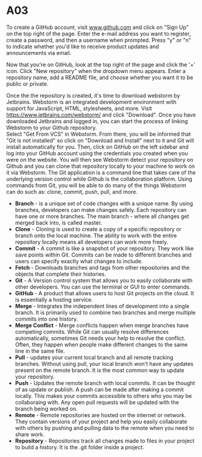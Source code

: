 # A03


To create a GitHub account, visit www.github.com and click on "Sign Up" on the top right of the page. Enter the e-mail address you want to register, create a password, and then a username when prompted. Press "y" or "n" to indicate whether you'd like to receive product updates and announcements via email.  
  
Now that you're on GitHub, look at the top right of the page and click the '+' icon. Click "New repository" when the dropdown menu appears. Enter a repository name, add a README file, and choose whether you want it to be public or private.
  
Once the the repository is created, it's time to download webstorm by Jetbrains. Webstorm is an integrated development environment with support for JavaScript, HTML, stylesheets, and more. Visit https://www.jetbrains.com/webstorm/ and click "Download". Once you have downloaded Jetbrains and logged in, you can start the process of linking Webstorm to your Github repository.  
Select "Get From VCS" in Webstorm. From there, you will be informed that "Git is not installed" so click on "Download and Install" next to it and Git will install automatically for you. Then, click on GitHub on the left sidebar and log into your GitHub account using the credentials you created when you were on the website. You will then see Webstorm detect your repository on Github and you can clone that repository locally to your machine to work on it via Webstorm.
The Git application is a command line that takes care of the underlying version control while Github is the collaboration platform. Using commands from Git, you will be able to do many of the things Webstorm can do such as: clone, commit, push, pull, and more.


+ **Branch** - is a unique set of code changes with a unique name. By using branches, developers can make changes safely. Each repository can have one or more branches. The main branch - where all changes get merged back into, is called master.
+ **Clone** - Cloning is used to create a copy of a specific repository or branch onto the local machine. The ability to work with the entire repository locally means all developers can work more freely.
+ **Commit** - A commit is like a snapshot of your repository. They work like save points within Git. Commits can be made to different branches and users can specify exactly what changes to include. 
+ **Fetch** - Downloads branches and tags from other repositories and the objects that complete their histories.
+ **Git** - A Version control system that allows you to easily collaborate with other developers. You can use the terminal or GUI to enter commands.
+ **GitHub** - A product that allows users to host Git projects on the cloud. It is essentially a hosting service.
+ **Merge** - Integrates the independent lines of development into a single branch. It is primarily used to combine two branches and merge multiple commits into one history.
+ **Merge Conflict** - Merge conflicts happen when merge branches have competing commits. While Git can usually resolve differences automatically, sometimes Git needs your help to resolve the conflict. Often, they happen when people make different changes to the same line in the same file. 
+ **Pull** - updates your current local branch and all remote tracking branches. Without using pull, your local branch won't have any updates present on the remote branch. It is the most common way to update your repository.
+ **Push** - Updates the remote branch with local commits. It can be thought of as update or publish. A push can be made after making a commit locally. This makes your commits accessible to others who you may be collaboraing with. Any open pull requests will be updated with the branch being worked on.
+ **Remote** - Remote repositories are hosted on the internet or network. They contain versions of your project and help you easily collaborate with others by pushing and pulling data to the remote when you need to share work.
+ **Repository** - Repositories track all changes made to files in your project to build a history. It is the .git folder inside a project.